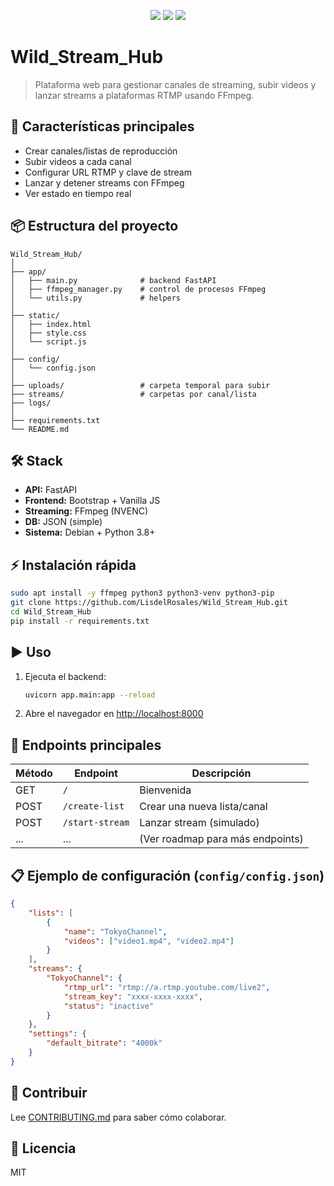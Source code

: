 <p align="center">
	<img src="https://img.shields.io/badge/FastAPI-async%20Python-green" />
	<img src="https://img.shields.io/badge/License-MIT-blue.svg" />
	<img src="https://img.shields.io/badge/Status-Alpha-orange" />
</p>

# Wild_Stream_Hub

> Plataforma web para gestionar canales de streaming, subir videos y lanzar streams a plataformas RTMP usando FFmpeg.

## 🚀 Características principales
- Crear canales/listas de reproducción
- Subir videos a cada canal
- Configurar URL RTMP y clave de stream
- Lanzar y detener streams con FFmpeg
- Ver estado en tiempo real

## 📦 Estructura del proyecto

```
Wild_Stream_Hub/
│
├── app/
│   ├── main.py              # backend FastAPI
│   ├── ffmpeg_manager.py    # control de procesos FFmpeg
│   └── utils.py             # helpers
│
├── static/
│   ├── index.html
│   ├── style.css
│   └── script.js
│
├── config/
│   └── config.json
│
├── uploads/                 # carpeta temporal para subir
├── streams/                 # carpetas por canal/lista
├── logs/
│
├── requirements.txt
└── README.md
```

## 🛠️ Stack
- **API:** FastAPI
- **Frontend:** Bootstrap + Vanilla JS
- **Streaming:** FFmpeg (NVENC)
- **DB:** JSON (simple)
- **Sistema:** Debian + Python 3.8+

## ⚡ Instalación rápida

```bash
sudo apt install -y ffmpeg python3 python3-venv python3-pip
git clone https://github.com/LisdelRosales/Wild_Stream_Hub.git
cd Wild_Stream_Hub
pip install -r requirements.txt
```

## ▶️ Uso
1. Ejecuta el backend:
	 ```bash
	 uvicorn app.main:app --reload
	 ```
2. Abre el navegador en [http://localhost:8000](http://localhost:8000)

## 📑 Endpoints principales

| Método | Endpoint         | Descripción                        |
|--------|------------------|------------------------------------|
| GET    | `/`              | Bienvenida                         |
| POST   | `/create-list`   | Crear una nueva lista/canal        |
| POST   | `/start-stream`  | Lanzar stream (simulado)           |
| ...    | ...              | (Ver roadmap para más endpoints)   |

## 📋 Ejemplo de configuración (`config/config.json`)

```json
{
	"lists": [
		{
			"name": "TokyoChannel",
			"videos": ["video1.mp4", "video2.mp4"]
		}
	],
	"streams": {
		"TokyoChannel": {
			"rtmp_url": "rtmp://a.rtmp.youtube.com/live2",
			"stream_key": "xxxx-xxxx-xxxx",
			"status": "inactive"
		}
	},
	"settings": {
		"default_bitrate": "4000k"
	}
}
```

## 🤝 Contribuir
Lee [CONTRIBUTING.md](CONTRIBUTING.md) para saber cómo colaborar.

## 📄 Licencia
MIT
